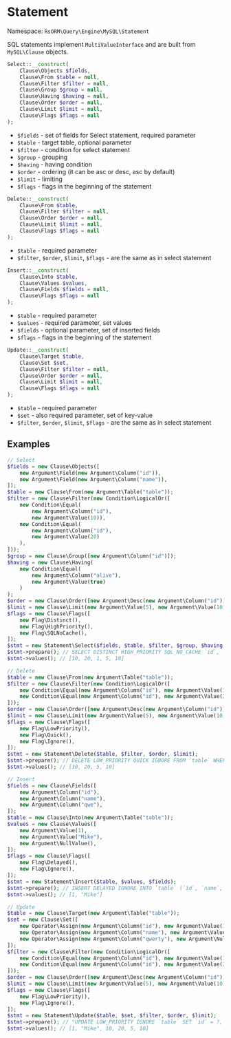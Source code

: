 # Statement

Namespace: `RsORM\Query\Engine\MySQL\Statement`

SQL statements implement `MultiValueInterface` and are built from `MySQL\Clause` objects.

```php
Select::__construct(
	Clause\Objects $fields,
	Clause\From $table = null,
	Clause\Filter $filter = null,
	Clause\Group $group = null,
	Clause\Having $having = null,
	Clause\Order $order = null,
	Clause\Limit $limit = null,
	Clause\Flags $flags = null
);
```

 - `$fields` - set of fields for Select statement, required parameter
 - `$table` - target table, optional parameter
 - `$filter` - condition for select statement
 - `$group` - grouping
 - `$having` - having condition
 - `$order` - ordering (it can be asc or desc, asc by default)
 - `$limit` - limiting
 - `$flags` - flags in the beginning of the statement

```php
Delete::__construct(
	Clause\From $table,
	Clause\Filter $filter = null,
	Clause\Order $order = null,
	Clause\Limit $limit = null,
	Clause\Flags $flags = null
);
```

 - `$table` - required parameter
 - `$filter`, `$order`, `$limit`, `$flags` - are the same as in select statement

```php
Insert::__construct(
	Clause\Into $table,
	Clause\Values $values,
	Clause\Fields $fields = null,
	Clause\Flags $flags = null
);
```

 - `$table` - required parameter
 - `$values` - required parameter, set values
 - `$fields` - optional parameter, set of inserted fields
 - `$flags` - flags in the beginning of the statement

```php
Update::__construct(
	Clause\Target $table,
	Clause\Set $set,
	Clause\Filter $filter = null,
	Clause\Order $order = null,
	Clause\Limit $limit = null,
	Clause\Flags $flags = null
);
```

 - `$table` - required parameter
 - `$set` - also required parameter, set of key-value
 - `$filter`, `$order`, `$limit`, `$flags` - are the same as in select statement

## Examples

```php
// Select
$fields = new Clause\Objects([
	new Argument\Field(new Argument\Column("id")),
	new Argument\Field(new Argument\Column("name")),
]);
$table = new Clause\From(new Argument\Table("table"));
$filter = new Clause\Filter(new Condition\LogicalOr([
	new Condition\Equal(
		new Argument\Column("id"),
		new Argument\Value(10)),
	new Condition\Equal(
		new Argument\Column("id"),
		new Argument\Value(20)
	),
]));
$group = new Clause\Group([new Argument\Column("id")]);
$having = new Clause\Having(
	new Condition\Equal(
		new Argument\Column("alive"),
		new Argument\Value(true)
	)
);
$order = new Clause\Order([new Argument\Desc(new Argument\Column("id"))]);
$limit = new Clause\Limit(new Argument\Value(5), new Argument\Value(10));
$flags = new Clause\Flags([
	new Flag\Distinct(),
	new Flag\HighPriority(),
	new Flag\SQLNoCache(),
]);
$stmt = new Statement\Select($fields, $table, $filter, $group, $having, $order, $limit);
$stmt->prepare(); // SELECT DISTINCT HIGH_PRIORITY SQL_NO_CACHE `id`, `name` FROM `table` WHERE (`id` = ?) OR (`id` = ?) GROUP BY `id` HAVING `alive` = ? ORDER BY `id` DESC LIMIT ?, ?
$stmt->values(); // [10, 20, 1, 5, 10]

// Delete
$table = new Clause\From(new Argument\Table("table"));
$filter = new Clause\Filter(new Condition\LogicalOr([
	new Condition\Equal(new Argument\Column("id"), new Argument\Value(10)),
	new Condition\Equal(new Argument\Column("id"), new Argument\Value(20)),
]));
$order = new Clause\Order([new Argument\Desc(new Argument\Column("id"))]);
$limit = new Clause\Limit(new Argument\Value(5), new Argument\Value(10));
$flags = new Clause\Flags([
	new Flag\LowPriority(),
	new Flag\Quick(),
	new Flag\Ignore(),
]);
$stmt = new Statement\Delete($table, $filter, $order, $limit);
$stmt->prepare(); // DELETE LOW_PRIORITY QUICK IGNORE FROM `table` WHERE (`id` = ?) OR (`id` = ?) ORDER BY `id` DESC LIMIT ?, ?
$stmt->values(); // [10, 20, 5, 10]

// Insert
$fields = new Clause\Fields([
	new Argument\Column("id"),
	new Argument\Column("name"),
	new Argument\Column("qwe"),
]);
$table = new Clause\Into(new Argument\Table("table"));
$values = new Clause\Values([
	new Argument\Value(1),
	new Argument\Value("Mike"),
	new Argument\NullValue(),
]);
$flags = new Clause\Flags([
	new Flag\Delayed(),
	new Flag\Ignore(),
]);
$stmt = new Statement\Insert($table, $values, $fields);
$stmt->prepare(); // INSERT DELAYED IGNORE INTO `table` (`id`, `name`, `qwe`) VALUES (?, ?, NULL)
$stmt->values(); // [1, "Mike"]

// Update
$table = new Clause\Target(new Argument\Table("table"));
$set = new Clause\Set([
	new Operator\Assign(new Argument\Column("id"), new Argument\Value(1)),
	new Operator\Assign(new Argument\Column("name"), new Argument\Value("Mike")),
	new Operator\Assign(new Argument\Column("qwerty"), new Argument\NullValue()),
]);
$filter = new Clause\Filter(new Condition\LogicalOr([
	new Condition\Equal(new Argument\Column("id"), new Argument\Value(10)),
	new Condition\Equal(new Argument\Column("id"), new Argument\Value(20)),
]));
$order = new Clause\Order([new Argument\Desc(new Argument\Column("id"))]);
$limit = new Clause\Limit(new Argument\Value(5), new Argument\Value(10));
$flags = new Clause\Flags([
	new Flag\LowPriority(),
	new Flag\Ignore(),
]);
$stmt = new Statement\Update($table, $set, $filter, $order, $limit);
$stmt->prepare(); // "UPDATE LOW_PRIORITY IGNORE `table` SET `id` = ?, `name` = ?, `qwerty` = NULL WHERE (`id` = ?) OR (`id` = ?) ORDER BY `id` DESC LIMIT ?, ?
$stmt->values(); // [1, "Mike", 10, 20, 5, 10]
```
